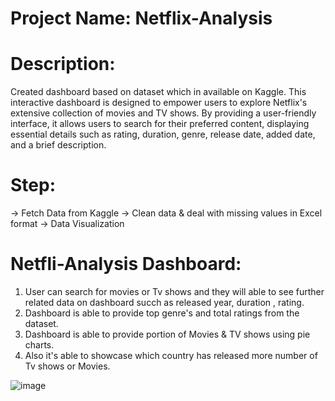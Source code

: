 # Project Name: Netflix-Analysis

# Description:
Created dashboard based on dataset which in available on Kaggle.  This interactive dashboard is designed to empower users to explore Netflix's extensive collection of movies and TV shows. By providing a user-friendly interface, it allows users to search for their preferred content, displaying essential details such as rating, duration, genre, release date, added date, and a brief description.

# Step:
-> Fetch Data from Kaggle
-> Clean data & deal with missing values in Excel format
-> Data Visualization

# Netfli-Analysis Dashboard:
1. User can search for movies or Tv shows and they will able to see further related data on dashboard succh as released year, duration , rating.
2. Dashboard is able to provide top genre's and total ratings from the dataset.
3. Dashboard is able to provide portion of Movies & TV shows using pie charts.
4. Also it's able to showcase which country has released more number of Tv shows or Movies.

![image](https://github.com/Mousmi-Dave/Netflix-Analysis/assets/78130196/33081c76-0bef-49b5-8fc9-d9546974ecf7)




